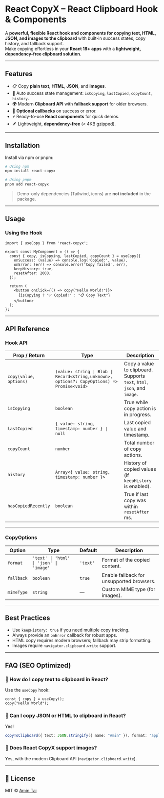 # React CopyX – React Clipboard Hook & Components

A **powerful, flexible React hook and components for copying text, HTML, JSON, and images to the clipboard** with built-in success states, copy history, and fallback support.  
Make copying effortless in your **React 18+ apps** with a **lightweight, dependency-free clipboard solution**.

---

## Features

- 📋 Copy **plain text**, **HTML**, **JSON**, and **images**.  
- 🔄 Auto success state management: `isCopying`, `lastCopied`, `copyCount`, `history`.  
- 🌍 Modern **Clipboard API** with **fallback support** for older browsers.  
- 🎯 **Optional callbacks** on success or error.  
- ⚡ Ready-to-use **React components** for quick demos.  
- 🪶 Lightweight, **dependency-free** (< 4KB gzipped).  

---

## Installation

Install via npm or pnpm:

```bash
# Using npm
npm install react-copyx

# Using pnpm
pnpm add react-copyx
```

> Demo-only dependencies (Tailwind, icons) are **not included** in the package.

---

## Usage

### Using the Hook
```tsx
import { useCopy } from 'react-copyx';

export const MyComponent = () => {
  const { copy, isCopying, lastCopied, copyCount } = useCopy({
    onSuccess: (value) => console.log('Copied:', value),
    onError: (err) => console.error('Copy failed', err),
    keepHistory: true,
    resetAfter: 2000,
  });

  return (
    <button onClick={() => copy("Hello World!")}> 
      {isCopying ? "✅ Copied!" : "📋 Copy Text"}
    </button>
  );
};
```

---

## API Reference

### Hook API

| Prop / Return          | Type                                           | Description                                                                                     |
| ---------------------- | ---------------------------------------------- | ----------------------------------------------------------------------------------------------- |
| `copy(value, options)` | `(value: string \| Blob \| Record<string,unknown>, options?: CopyOptions) => Promise<void>` | Copy a value to clipboard. Supports `text`, `html`, `json`, and `image`. |
| `isCopying`            | `boolean`                                      | True while copy action is in progress.                                                          |
| `lastCopied`           | `{ value: string, timestamp: number } \| null` | Last copied value and timestamp.                                                                |
| `copyCount`            | `number`                                       | Total number of copy actions.                                                                   |
| `history`              | `Array<{ value: string, timestamp: number }>`  | History of copied values (if `keepHistory` is enabled).                                         |
| `hasCopiedRecently`    | `boolean`                                      | True if last copy was within `resetAfter` ms.                                                   |

---

### CopyOptions

| Option     | Type      | Default | Description                                 |
| ---------- | --------- | ------- | ------------------------------------------- |
| `format`   | `'text' \| 'html' \| 'json' \| 'image'` | `'text'` | Format of the copied content. |
| `fallback` | `boolean` | `true`  | Enable fallback for unsupported browsers.   |
| `mimeType` | `string`  | —       | Custom MIME type (for images).              |

---

## Best Practices

- Use `keepHistory: true` if you need multiple copy tracking.  
- Always provide an `onError` callback for robust apps.  
- HTML copy requires modern browsers; fallback may strip formatting.  
- Images require `navigator.clipboard.write` support.  

---

## FAQ (SEO Optimized)

### 🔹 How do I copy text to clipboard in React?
Use the `useCopy` hook:
```tsx
const { copy } = useCopy();
copy("Hello World");
```

### 🔹 Can I copy JSON or HTML to clipboard in React?
Yes!  
```ts
copyToClipboard({ text: JSON.stringify({ name: "Amin" }), format: "application/json" });
```

### 🔹 Does React CopyX support images?
Yes, with the modern Clipboard API (`navigator.clipboard.write`).  

---

## 📄 License

MIT © [Amin Tai](https://github.com/amintai)